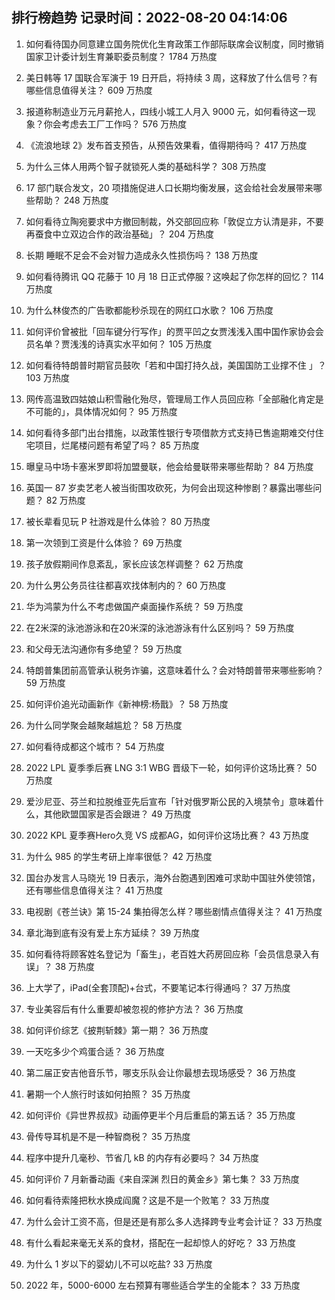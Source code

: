 
## 排行榜趋势 记录时间：2022-08-20 04:14:06
  
  1. 如何看待国办同意建立国务院优化生育政策工作部际联席会议制度，同时撤销国家卫计委计划生育兼职委员制度？ 1784 万热度
    
  2. 美日韩等 17 国联合军演于 19 日开启，将持续 3 周，这释放了什么信号？有哪些信息值得关注？ 609 万热度
    
  3. 报道称制造业万元月薪抢人，四线小城工人月入 9000 元，如何看待这一现象？你会考虑去工厂工作吗？ 576 万热度
    
  4. 《流浪地球 2》发布首支预告，从预告效果看，值得期待吗？ 417 万热度
    
  5. 为什么三体人用两个智子就锁死人类的基础科学？ 308 万热度
    
  6. 17 部门联合发文，20 项措施促进人口长期均衡发展，这会给社会发展带来哪些帮助？ 248 万热度
    
  7. 如何看待立陶宛要求中方撤回制裁，外交部回应称「敦促立方认清是非，不要再蚕食中立双边合作的政治基础」？ 204 万热度
    
  8. 长期 睡眠不足会不会对智力造成永久性损伤吗？ 138 万热度
    
  9. 如何看待腾讯 QQ 花藤于 10 月 18 日正式停服？这唤起了你怎样的回忆？ 114 万热度
    
  10. 为什么林俊杰的广告歌都能秒杀现在的网红口水歌？ 106 万热度
    
  11. 如何评价曾被批「回车键分行写作」的贾平凹之女贾浅浅入围中国作家协会会员名单？贾浅浅的诗真实水平如何？ 105 万热度
    
  12. 如何看待特朗普时期官员鼓吹「若和中国打持久战，美国国防工业撑不住 」？ 103 万热度
    
  13. 网传高温致四姑娘山积雪融化殆尽，管理局工作人员回应称「全部融化肯定是不可能的」，具体情况如何？ 95 万热度
    
  14. 如何看待多部门出台措施，以政策性银行专项借款方式支持已售逾期难交付住宅项目，烂尾楼问题有希望了吗？ 85 万热度
    
  15. 曝皇马中场卡塞米罗即将加盟曼联，他会给曼联带来哪些帮助？ 84 万热度
    
  16. 英国一 87 岁卖艺老人被当街围攻砍死，为何会出现这种惨剧？暴露出哪些问题？ 82 万热度
    
  17. 被长辈看见玩 P 社游戏是什么体验？ 80 万热度
    
  18. 第一次领到工资是什么体验？ 69 万热度
    
  19. 孩子放假期间作息紊乱，家长应该怎样调整？ 62 万热度
    
  20. 为什么男公务员往往都喜欢找体制内的？ 60 万热度
    
  21. 华为鸿蒙为什么不考虑做国产桌面操作系统？ 59 万热度
    
  22. 在2米深的泳池游泳和在20米深的泳池游泳有什么区别吗？ 59 万热度
    
  23. 和父母无法沟通你有多绝望？ 59 万热度
    
  24. 特朗普集团前高管承认税务诈骗，这意味着什么？会对特朗普带来哪些影响？ 59 万热度
    
  25. 如何评价追光动画新作《新神榜:杨戬》？ 58 万热度
    
  26. 为什么同学聚会越聚越尴尬？ 58 万热度
    
  27. 如何看待成都这个城市？ 54 万热度
    
  28. 2022 LPL 夏季季后赛 LNG 3:1 WBG 晋级下一轮，如何评价这场比赛？ 50 万热度
    
  29. 爱沙尼亚、芬兰和拉脱维亚先后宣布「针对俄罗斯公民的入境禁令」意味着什么，其他欧盟国家是否会跟进？ 49 万热度
    
  30. 2022 KPL 夏季赛Hero久竞 VS 成都AG，如何评价这场比赛？ 43 万热度
    
  31. 为什么 985 的学生考研上岸率很低？ 42 万热度
    
  32. 国台办发言人马晓光 19 日表示，海外台胞遇到困难可求助中国驻外使领馆，还有哪些信息值得关注？ 41 万热度
    
  33. 电视剧《苍兰诀》第  15-24 集拍得怎么样？哪些剧情点值得关注？ 41 万热度
    
  34. 章北海到底有没有爱上东方延续？ 39 万热度
    
  35. 如何看待将顾客姓名登记为「畜生」，老百姓大药房回应称「会员信息录入有误」？ 38 万热度
    
  36. 上大学了，iPad(全套顶配)+台式，不要笔记本行得通吗？ 37 万热度
    
  37. 专业美容后有什么重要却被忽视的修护方法？ 36 万热度
    
  38. 如何评价综艺《披荆斩棘》第一期？ 36 万热度
    
  39. 一天吃多少个鸡蛋合适？ 36 万热度
    
  40. 第二届正安吉他音乐节，哪支乐队会让你最想去现场感受？ 36 万热度
    
  41. 暑期一个人旅行时该如何拍照？ 35 万热度
    
  42. 如何评价《异世界叔叔》动画停更半个月后重启的第五话？ 35 万热度
    
  43. 骨传导耳机是不是一种智商税？ 35 万热度
    
  44. 程序中提升几毫秒、节省几 kB 的内存有必要吗？ 34 万热度
    
  45. 如何评价 7 月新番动画《来自深渊 烈日的黄金乡》第七集？ 33 万热度
    
  46. 如何看待索隆把秋水换成阎魔？这是不是一个败笔？ 33 万热度
    
  47. 为什么会计工资不高，但是还是有那么多人选择跨专业考会计证？ 33 万热度
    
  48. 有什么看起来毫无关系的食材，搭配在一起却惊人的好吃？ 33 万热度
    
  49. 为什么 1 岁以下的婴幼儿不可以吃盐? 33 万热度
    
  50. 2022 年，5000-6000 左右预算有哪些适合学生的全能本？ 33 万热度
    
